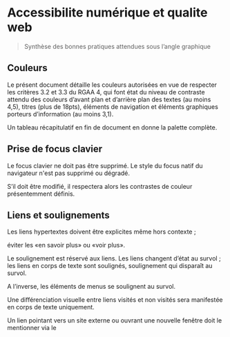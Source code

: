 # Accessibilite numérique et qualite web

> Synthèse des bonnes pratiques attendues sous l’angle graphique

## Couleurs

Le présent document détaille les couleurs autorisées en vue de respecter les critères 3.2 et 3.3 du RGAA 4, qui font état du niveau de contraste attendu des couleurs d’avant plan et d’arrière plan des textes (au moins 4,5), titres (plus de 18pts), éléments de navigation et éléments graphiques porteurs d’information (au moins 3,1). 

Un tableau récapitulatif en fin de document en donne la palette complète.

## Prise de focus clavier

Le focus clavier ne doit pas être supprimé. Le style du focus natif du navigateur n'est pas supprimé ou dégradé. 

S’il doit être modifié, il respectera alors les contrastes de couleur présentemment définis.

## Liens et soulignements

Les liens hypertextes doivent être explicites même hors contexte ; 

éviter les «en savoir plus» ou «voir plus».

Le soulignement est réservé aux liens. Les liens changent d’état au survol ; les liens en corps de texte sont soulignés, soulignement qui disparaît au survol. 

A l’inverse, les éléments de menus se soulignent au survol.

Une différenciation visuelle entre liens visités et non visités sera manifestée en corps de texte uniquement.

Un lien pointant vers un site externe ou ouvrant une nouvelle fenêtre doit le mentionner via le <title>. 

Les liens externes peuvent de plus et dans la mesure du possible être identifiés via le pictogramme Capitales.

Les capitales sont accentuées et la mise en forme doit se faire via l’attribut «Uppercase» et non dans le code source.